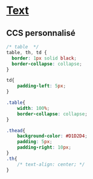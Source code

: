 # [Text](../readme.md)

## CCS personnalisé

```css
/* table  */
table, th, td {
  border: 1px solid black;
  border-collapse: collapse;
}

td{
    padding-left: 5px;
}

.table{
    width: 100%;
    border-collapse: collapse;
}

.thead{
    background-color: #D1D2D4;
    padding: 5px;
    padding-right: 10px;
}
.th{
    /* text-align: center; */
}
```
